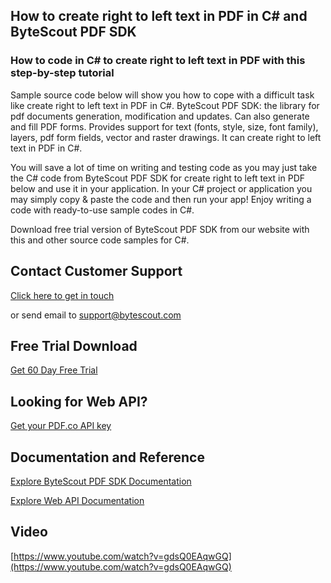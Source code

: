 ## How to create right to left text in PDF in C# and ByteScout PDF SDK

### How to code in C# to create right to left text in PDF with this step-by-step tutorial

Sample source code below will show you how to cope with a difficult task like create right to left text in PDF in C#. ByteScout PDF SDK: the library for pdf documents generation, modification and updates. Can also generate and fill PDF forms. Provides support for text (fonts, style, size, font family), layers, pdf form fields, vector and raster drawings. It can create right to left text in PDF in C#.

You will save a lot of time on writing and testing code as you may just take the C# code from ByteScout PDF SDK for create right to left text in PDF below and use it in your application. In your C# project or application you may simply copy & paste the code and then run your app! Enjoy writing a code with ready-to-use sample codes in C#.

Download free trial version of ByteScout PDF SDK from our website with this and other source code samples for C#.

## Contact Customer Support

[Click here to get in touch](https://bytescout.zendesk.com/hc/en-us/requests/new?subject=ByteScout%20PDF%20SDK%20Question)

or send email to [support@bytescout.com](mailto:support@bytescout.com?subject=ByteScout%20PDF%20SDK%20Question) 

## Free Trial Download

[Get 60 Day Free Trial](https://bytescout.com/download/web-installer?utm_source=github-readme)

## Looking for Web API? 

[Get your PDF.co API key](https://pdf.co/documentation/api?utm_source=github-readme)

## Documentation and Reference

[Explore ByteScout PDF SDK Documentation](https://bytescout.com/documentation/index.html?utm_source=github-readme)

[Explore Web API Documentation](https://pdf.co/documentation/api?utm_source=github-readme)

## Video

[https://www.youtube.com/watch?v=gdsQ0EAqwGQ](https://www.youtube.com/watch?v=gdsQ0EAqwGQ)